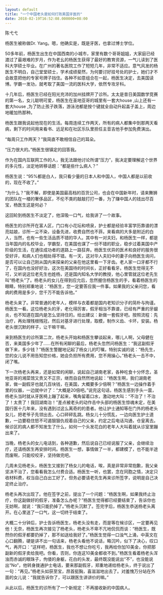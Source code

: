 ```yaml
---
layout: default
title: "一个中国老头是如何打败美国牙医的"
date: 2018-02-19T16:52:08.000000+08:00
---
```


​​陈弋弋

杨医生被称做Dr. Yang。嗯，他确实是，既是牙医，也拿过博士学位。

50多年前，杨医生出生在中国西南的小城市，家里有数个哥哥姐姐，大家庭已经渡过了最艰难的岁月，作为老幺的杨医生获得了最好的教育资源，一气儿读到了医科大学硕士毕业。在广州的著名医院工作了短短几年，非常不适应。意气风发的杨医生不明白，自己堂堂硕士，学术成绩斐然，为何要讨好挂号处的护士，她们才不会故意把他的专家号牌子挡住。各种不如意组合在一起，杨医生决定，去美国读博。学霸一发功，就考取了美国一流的医科大学，依然专攻牙科。

十几年后，杨医生已经在阳光充沛的加州挂牌开了诊所。太太是昔日美国数学竞赛的第一名，女儿聪明可爱，杨医生在圣地亚哥的城里有一套大house ,山上还有一套大house ,为了防止孩子跌落，游泳池都是按个键就全自动升起盖子盖上，周边地暖加热那种。

杨医生跟我说起他现在的生活。每周连续工作两天，所有的病人都集中到那两天看病，剩下的时间用来看书、远足和在社区乐队里担任主音吉他手参加免费演出。

“每周只工作两天？”我简直不敢相信自己的耳朵。

“压力很大的。”杨医生很镇定的回答我。

作为在国内互联网工作的人，我无法跟他讨论所谓“压力”，我决定要理解这个世界的多元性，淡定地转移话题：“都是些什么病人？”

杨医生说：“95%都是白人，我只看少量的日本人和中国人，中国人都是以前收的，现在不收了。”

“为什么？”我不解，即使是美国最高档的百货公司，也会在中国新年时，请来舞狮的团队在一楼的奢侈品区，不伦不类的敲敲打打一番，为了赚中国人的钱出尽百宝，杨医生这是何必？

这回轮到杨医生不淡定了，他深吸一口气，给我讲了一个故事。

杨医生的诊所开在富人区，门口有小花坛和喷泉，护士都是经验丰富学历靠谱的漂亮姑娘，诊所一尘不染，设备先进，收费自然也不菲。来看病的大多是附近的白人，当然，也有一些生活品质不错的华人。其中有一对夫妇，和杨医生一样，都是当年国内的名校毕业，学霸型，在美国也谋了一份不错的职业，稳步过着美国中产阶级的生活，在通往成功者的道路上一路狂奔。杨医生优异的医术和良好的服务很受好评，和病人们也相处得不错。有一天，这对华人夫妇中的妻子向杨医生询问，是否可以让自己刚从国内来探亲的父亲在他这里看一下牙齿。老人家一口牙都不行了，在国内也没好好治，这次在美国待的时间长，正好看看牙。杨医生觉得无不可，又听说这位老先生也姓杨，还是国内知名大学的教授，他心里管就这位老先生叫“杨老头”了。杨老头的女儿在得到应允后，忽然握住杨医生的手，看着杨医生的眼睛，特别郑重地说：“杨医生，您一定要答应我一件事。如果我的父亲问您，看病的费用是多少，您千万不能告诉他。”

杨老头来了。非常普通的老年人，模样与衣着都是国内老知识分子的简朴与拘谨。杨医生一看。这位杨老头的牙，老化得厉害，假牙相当不靠谱，已经有严重的牙龈炎，也不知道在国内是怎么坚持住的。给出建议：新做一套假牙吧。按照流程：先治疗，再处理残根残冠，然后对基牙进行处理，取模，制作义齿、卡环，安装。杨老头很沉默的样子，让干嘛干嘛。

来到杨医生的诊所第二次，杨老头开始和杨医生攀谈起来，哪儿人啊，父母健在否，来美国多少年了……在所有闲聊的最后，杨老头忽然问杨医生：“我这副假牙做下来，多少钱？”杨医生警醒地记起了杨女儿的叮嘱，特别实诚的说：“杨先生，您的女儿说不用告知您价格，她会负担所有费用，您不用操心。”杨老头一击不中，闭了嘴。

下一次杨老头再来，还是如常的闲聊，说起自己湖南老家，各种吃食十分怀念，圣地亚哥的湘菜馆又贵又不正宗，继而自自然然地说起：“杨医生啊，我们湖南老家，做一副假牙也就几百块钱，在美国，大概要多少倍啊？”杨医生一边操作着手里的仪器，一边就中计了：“大概是20倍吧。”说完这句话，杨医生感到手头一震，杨老头当时就从牙医椅上蹦了起来，嘴角留着口水，激动地大叫：“不治了！不治了！太贵了！我回湖南治！”差点被老头的动作击中头部的杨医生惊魂未定，在美国行医十几年来，没有遇到过这么离奇的的患者。他让护士通知等在门外的杨老头女儿，把老爷子先领出去。心口砰砰乱跳。杨女儿十分慌乱，一边向医生护士道歉，一边要稳住怒不可遏狠狠仇视着自己的父亲，约定之后电话沟通，仓皇离去。候诊区的病人都不知发生了什么，如何一个头发花白的老年人大叫着就从诊室里蹦出来了。

当晚，杨老头的女儿电话到，各种道歉，然后说自己已经说服了父亲，会继续治疗，还请杨医生再安排时间。杨医生一想，事情做了一半，都建模了，也不能半途而废啊，只能咬咬牙，坚持做完吧。

几周未见杨老头，杨医生又接到了杨女儿的电话，唉，真是非常非常抱歉，我父亲坚决不治了，您看看我怎么付费合适。杨医生一听，也罢，念在同胞之情，决定只收材料费，权当自己白出工好了。但务必要请老先生再来诊所签字，说明是自己决定终止治疗。

杨老头再次出现了。他在签字之前，提出了一个问题：“杨医生啊，如果我终止治疗，你这副做好的假牙，准备怎么办呢？”杨医生觉得都已经要结束了，告诉你也无妨啊，就说：“我只能扔掉了。”杨老头沉默了。签完字后，杨医生恭送杨老头离开。在心里送了一口气，这一切终于结束了。

大概二十分钟后，护士告诉杨医生，杨老头没有走，而是等在候诊区，一定要再见他！无奈，杨医生再次接见了杨老头，杨老头不卑不亢地侃侃而谈：“杨医生，既然你的假牙都要扔掉了，那不如送给我好了。”杨医生觉得一口浊气上涌，中英文在心口翻腾，硬是讲不出一句话来，杨老头看他不说话，略沉吟，似下了决心，叹口气，再开口：“这样吧，杨医生，我也不想让你吃亏，我再给你加10美金，你把那副新的假牙卖给我吧。你看，否则，你连这10美金都收不到。”杨医生看着杨老头浑浊而赤诚的眼珠子，佝偻的身躯，花白的头发，最终既没能说出“不”，也没能说出“No”，他转身拨通护士电话，要来那副假牙，郑重地递给杨老头，终于说出了一句：“再见。”杨老头如获至宝，昂首挺胸，喜滋滋地出去了。对羞愧万分站在外面的女儿说：“我就告诉你了，可以跟医生讲讲价的嘛。”

从此以后，杨医生的诊所有了一个新规定：不再接收新的中国病人。​​​​

